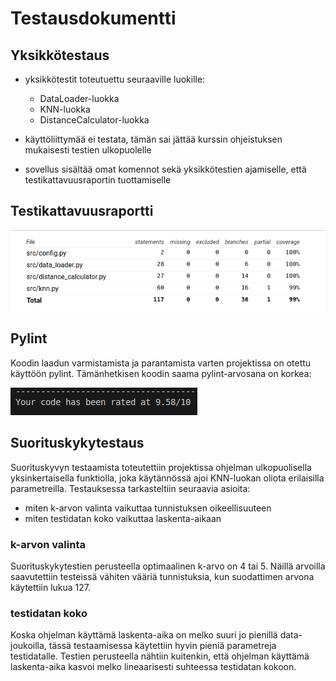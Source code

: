 # Testausdokumentti
## Yksikkötestaus

- yksikkötestit toteutuettu seuraaville luokille:
  - DataLoader-luokka
  - KNN-luokka
  - DistanceCalculator-luokka
- käyttöliittymää ei testata, tämän sai jättää kurssin ohjeistuksen mukaisesti testien ulkopuolelle

- sovellus sisältää omat komennot sekä yksikkötestien ajamiselle, että testikattavuusraportin tuottamiselle

## Testikattavuusraportti

![coverage](kuvat/coverage_report.png)

## Pylint

Koodin laadun varmistamista ja parantamista varten projektissa on otettu käyttöön pylint. Tämänhetkisen koodin saama pylint-arvosana on korkea:

![pylint](kuvat/pylint.png)

## Suorituskykytestaus

Suorituskyvyn testaamista toteutettiin projektissa ohjelman ulkopuolisella yksinkertaisella funktiolla, joka käytännössä ajoi KNN-luokan oliota erilaisilla parametreilla. Testauksessa tarkasteltiin seuraavia asioita:

-	miten k-arvon valinta vaikuttaa tunnistuksen oikeellisuuteen
-	miten testidatan koko vaikuttaa laskenta-aikaan
  
### k-arvon valinta

Suorituskykytestien perusteella optimaalinen k-arvo on 4 tai 5. Näillä arvoilla saavutettiin testeissä vähiten vääriä tunnistuksia, kun suodattimen arvona käytettiin lukua 127.

### testidatan koko

Koska ohjelman käyttämä laskenta-aika on melko suuri jo pienillä data-joukoilla, tässä testaamisessa käytettiin hyvin pieniä parametreja testidatalle. Testien perusteella nähtiin kuitenkin, että ohjelman käyttämä laskenta-aika kasvoi melko lineaarisesti suhteessa testidatan kokoon. 
